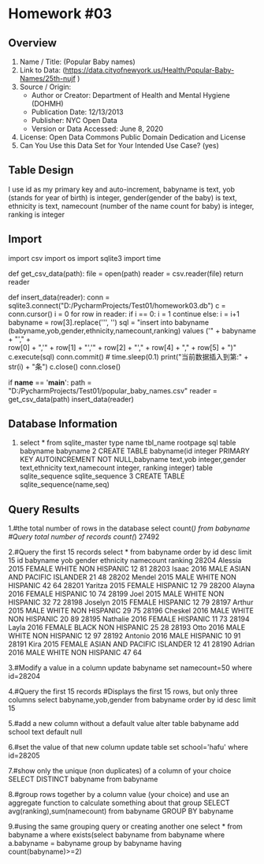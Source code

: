 # Homework #03

## Overview
1. Name / Title: (Popular Baby names)
2. Link to Data: (https://data.cityofnewyork.us/Health/Popular-Baby-Names/25th-nujf )
3. Source / Origin: 
	* Author or Creator: Department of Health and Mental Hygiene (DOHMH)
	* Publication Date: 12/13/2013
	* Publisher: NYC Open Data
	* Version or Data Accessed: June 8, 2020
4. License: Open Data Commons Public Domain Dedication and License
5. Can You Use this Data Set for Your Intended Use Case? (yes)
## Table Design
   I use id as my primary key and auto-increment,
    babyname is text,
    yob (stands for year of birth) is integer,
    gender(gender of the baby) is text,
    ethnicity is text,
    namecount (number of the name count for baby) is integer,
    ranking is integer
## Import
import csv
import os
import sqlite3
import time

def get_csv_data(path):
    file = open(path)
    reader = csv.reader(file)
    return  reader

def insert_data(reader):
    conn = sqlite3.connect("D:/PycharmProjects/Test01/homework03.db")
    c = conn.cursor()
    i = 0
    for row in reader:
        if i == 0:
            i = 1
            continue
        else:
            i = i+1
        babyname = row[3].replace('\'', '')
        sql = "insert into babyname (babyname,yob,gender,ethnicity,namecount,ranking) values ('" + babyname + "'," + \
              row[0] + ",'" + row[1] + "','" + row[2] + "'," + row[4] + "," + row[5] + ")"
        c.execute(sql)
        conn.commit()
        # time.sleep(0.1)
        print("当前数据插入到第:" + str(i) + "条")
    c.close()
    conn.close()
    
if __name__ == '__main__':
    path = "D:/PycharmProjects/Test01/popular_baby_names.csv"
    reader = get_csv_data(path)
    insert_data(reader)

## Database Information
1. select * from sqlite_master
type    name             tbl_name         rootpage    sql 
table	babyname	     babyname	      2	          CREATE TABLE babyname(id  integer PRIMARY KEY AUTOINCREMENT NOT NULL,babyname text,yob integer,gender text,ethnicity text,namecount integer, ranking integer)
table   sqlite_sequence  sqlite_sequence  3           CREATE TABLE sqlite_sequence(name,seq) 

## Query Results
1.#the total number of rows in the database
select count(*) from babyname  #Query total number of records
count(*)
27492

2.#Query the first 15 records
select * from babyname order by id desc  limit 15 
id      babyname yob    gender  ethnicity                   namecount  ranking
28204	Alessia	 2015	FEMALE	WHITE NON HISPANIC       	12	        81
28203	Isaac	 2016	MALE	ASIAN AND PACIFIC ISLANDER	21       	48
28202	Mendel	 2015	MALE	WHITE NON HISPANIC	        42	        64
28201	Yaritza  2015	FEMALE	HISPANIC	                12	        79
28200	Alayna 	 2016	FEMALE	HISPANIC	                10	        74
28199	Joel	 2015	MALE	WHITE NON HISPANIC	        32	        72
28198	Joselyn	 2015	FEMALE	HISPANIC	                12	        79
28197	Arthur	 2015	MALE	WHITE NON HISPANIC       	29	        75
28196	Cheskel	 2016	MALE	WHITE NON HISPANIC	        20	        89
28195	Nathalie 2016	FEMALE	HISPANIC	                11	        73
28194	Layla	 2016	FEMALE	BLACK NON HISPANIC         	25	        28
28193	Otto	 2016	MALE	WHITE NON HISPANIC        	12	        97
28192	Antonio	 2016	MALE	HISPANIC	                10	        91
28191	Kira	 2015	FEMALE	ASIAN AND PACIFIC ISLANDER	12	        41
28190	Adrian	 2016	MALE	WHITE NON HISPANIC	        47	        64

3.#Modify a value in a column
update babyname set namecount=50 where id=28204 

4.#Query the first 15 records #Displays the first 15 rows, but only three columns
select babyname,yob,gender from babyname order by id desc  limit 15 

5.#add a new column without a default value
alter table babyname add school text default null

6.#set the value of that new column
update table set school='hafu' where id=28205

7.#show only the unique (non duplicates) of a column of your choice
SELECT DISTINCT babyname from babyname

8.#group rows together by a column value (your choice) and use an aggregate function to calculate something about that group
SELECT avg(ranking),sum(namecount) from babyname GROUP BY babyname

9.#using the same grouping query or creating another one
select * from babyname a where exists(select babyname from babyname where a.babyname = babyname group by babyname having count(babyname)>=2)



